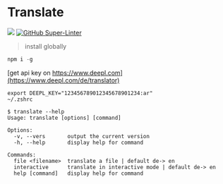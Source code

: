 # Translate

![](https://img.shields.io/github/last-commit/tinoschroeter/translate.svg?style=flat)
[![GitHub Super-Linter](https://github.com/tinoschroeter/translate/workflows/Lint%20Code%20Base/badge.svg)](https://github.com/tinoschroeter/translate/actions/workflows/linter.yml)

> install globally

```javaScript
npm i -g
```

[get api key on https://www.deepl.com](https://www.deepl.com/de/translator)

```shell
export DEEPL_KEY="123456789012345678901234:ar"
~/.zshrc
```

```shell
$ translate --help 
Usage: translate [options] [command]

Options:
  -v, --vers       output the current version
  -h, --help       display help for command

Commands:
  file <filename>  translate a file | default de-> en
  interactive      translate in interactive mode | default de-> en
  help [command]   display help for command

```
